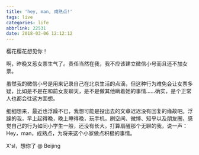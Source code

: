 ```yaml
---
title: 'hey, man, 成熟点!'
tags: live
categories: life
abbrlink: 22531
date: 2018-03-06 12:12:12
---
```


 樱花樱花想见你！
 <!--more-->

啊，昨晚又惹女票生气了。责任当然在我，我不应该建立微信小号而且还不加女票。

虽然我的微信小号是用来记录自己在北京生活的点滴，但这种行为难免会让女票多疑，比如是不是在和前女友聊天，是不是做其他瞒着她的事情......确实，是个正常人也都会往这方面想。

细细想来，最近也浮躁不已，我想可能是投出去的文章迟迟没有回复的缘故吧。浮躁的我，早上起得晚，晚上睡得晚，玩手机，刷空间、微博、知乎以及朋友圈，感觉自己的行为如同小学生一般，还没有长大。打算扇醒那个无聊的我，说一声：Hey，man，成熟点，为将来这个小家做点积极的事情。

X'sl，想你了 @ Beijing